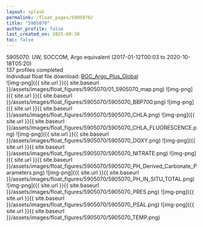 ```yaml
---
layout: splash
permalink: /float_pages/5905070/
title: "5905070"
author_profile: false
last_created_on: 2025-09-30
toc: false
---
```

 
5905070: UW, SOCCOM, Argo equivalent (2017-01-12T00:03 to 2020-10-18T05:20)\
137 profiles completed\
Individual float file download: [BGC_Argo_Plus_Global](https://ftp.soest.hawaii.edu/bgc_argo_plus/Individual_Floats/outliers_removed/5905070_Sprof_processed.nc)\
![img-png]({{ site.url }}{{ site.baseurl }}/assets/images/float_figures/5905070/01_5905070_map.png)
![img-png]({{ site.url }}{{ site.baseurl }}/assets/images/float_figures/5905070/5905070_BBP700.png)
![img-png]({{ site.url }}{{ site.baseurl }}/assets/images/float_figures/5905070/5905070_CHLA.png)
![img-png]({{ site.url }}{{ site.baseurl }}/assets/images/float_figures/5905070/5905070_CHLA_FLUORESCENCE.png)
![img-png]({{ site.url }}{{ site.baseurl }}/assets/images/float_figures/5905070/5905070_DOXY.png)
![img-png]({{ site.url }}{{ site.baseurl }}/assets/images/float_figures/5905070/5905070_NITRATE.png)
![img-png]({{ site.url }}{{ site.baseurl }}/assets/images/float_figures/5905070/5905070_PH_Derived_Carbonate_Parameters.png)
![img-png]({{ site.url }}{{ site.baseurl }}/assets/images/float_figures/5905070/5905070_PH_IN_SITU_TOTAL.png)
![img-png]({{ site.url }}{{ site.baseurl }}/assets/images/float_figures/5905070/5905070_PRES.png)
![img-png]({{ site.url }}{{ site.baseurl }}/assets/images/float_figures/5905070/5905070_PSAL.png)
![img-png]({{ site.url }}{{ site.baseurl }}/assets/images/float_figures/5905070/5905070_TEMP.png)
